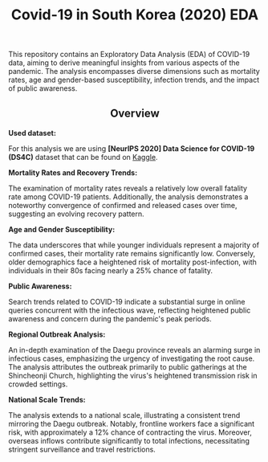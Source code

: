 # <center> Covid-19 in South Korea (2020) EDA <center><br>
This repository contains an Exploratory Data Analysis (EDA) of COVID-19 data, aiming to derive meaningful insights from various aspects of the pandemic. The analysis encompasses diverse dimensions such as mortality rates, age and gender-based susceptibility, infection trends, and the impact of public awareness.<br>
## <center> Overview <center>

**Used dataset:**<br>

For this analysis we are using **[NeurIPS 2020] Data Science for COVID-19 (DS4C)** dataset  that can be found on [Kaggle](https://www.kaggle.com/datasets/kimjihoo/coronavirusdataset).<br>

**Mortality Rates and Recovery Trends:**<br>

The examination of mortality rates reveals a relatively low overall fatality rate among COVID-19 patients. Additionally, the analysis demonstrates a noteworthy convergence of confirmed and released cases over time, suggesting an evolving recovery pattern.<br>

**Age and Gender Susceptibility:**<br>

The data underscores that while younger individuals represent a majority of confirmed cases, their mortality rate remains significantly low. Conversely, older demographics face a heightened risk of mortality post-infection, with individuals in their 80s facing nearly a 25% chance of fatality.<br>

**Public Awareness:**<br>

Search trends related to COVID-19 indicate a substantial surge in online queries concurrent with the infectious wave, reflecting heightened public awareness and concern during the pandemic's peak periods.<br>

**Regional Outbreak Analysis:**<br>

An in-depth examination of the Daegu province reveals an alarming surge in infectious cases, emphasizing the urgency of investigating the root cause. The analysis attributes the outbreak primarily to public gatherings at the Shincheonji Church, highlighting the virus's heightened transmission risk in crowded settings.<br>

**National Scale Trends:**<br>

The analysis extends to a national scale, illustrating a consistent trend mirroring the Daegu outbreak. Notably, frontline workers face a significant risk, with approximately a 12% chance of contracting the virus. Moreover, overseas inflows contribute significantly to total infections, necessitating stringent surveillance and travel restrictions.